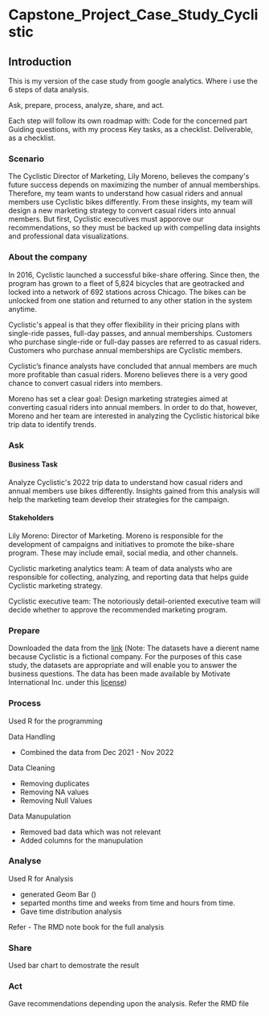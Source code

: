 # Capstone_Project_Case_Study_Cyclistic

## Introduction

This is my version of the case study from google analytics. Where i use the 6 steps of data analysis.


Ask, prepare, process, analyze, share, and act.

Each step will follow its own roadmap with:
Code for the concerned part
Guiding questions, with my process
Key tasks, as a checklist.
Deliverable, as a checklist.

### Scenario

The Cyclistic Director of Marketing, Lily Moreno, believes the company's future success depends on maximizing the number of annual memberships. Therefore, my team wants to understand how casual riders and annual members use Cyclistic bikes differently. From these insights, my team will design a new marketing strategy to convert casual riders into annual members. But first, Cyclistic executives must apporove our recommendations, so they must be backed up with compelling data insights and professional data visualizations.

### About the company

In 2016, Cyclistic launched a successful bike-share offering. Since then, the program has grown to a fleet of 5,824 bicycles that are geotracked and locked into a network of 692 stations across Chicago. The bikes can be unlocked from one station and returned to any other station in the system anytime.

Cyclistic's appeal is that they offer flexibility in their pricing plans with single-ride passes, full-day passes, and annual memberships. Customers who purchase single-ride or full-day passes are referred to as casual riders. Customers who purchase annual memberships are Cyclistic members.

Cyclistic’s finance analysts have concluded that annual members are much more profitable than casual riders. Moreno believes there is a very good chance to convert casual riders into members.

Moreno has set a clear goal: Design marketing strategies aimed at converting casual riders into annual members. In order to do that, however, Moreno and her team are interested in analyzing the Cyclistic historical bike trip data to identify trends.

### Ask 

#### Business Task

Analyze Cyclistic's 2022 trip data to understand how casual riders and annual members use bikes differently. Insights gained from this analysis will help the marketing team develop their strategies for the campaign.

#### Stakeholders

Lily Moreno: Director of Marketing. Moreno is responsible for the development of campaigns and initiatives to promote the bike-share program. These may include email, social media, and other channels.

Cyclistic marketing analytics team: A team of data analysts who are responsible for collecting, analyzing, and reporting data that helps guide Cyclistic marketing strategy.

Cyclistic executive team: The notoriously detail-oriented executive team will decide whether to approve the recommended marketing program.

### Prepare 

Downloaded the data from the [link](https://divvy-tripdata.s3.amazonaws.com/index.html) 
(Note: The datasets have a dierent name because Cyclistic is a fictional company. For the purposes of this case study, the datasets are appropriate and will enable you to answer the business questions. The data has been made available by Motivate International Inc. under this [license](https://divvybikes.com/data-license-agreement))

### Process

Used R for the programming 

Data Handling 
- Combined the data from Dec 2021 - Nov 2022

Data Cleaning 
- Removing duplicates
- Removing NA values
- Removing Null Values

Data Manupulation 
- Removed bad data which was not relevant
- Added columns for the manupulation

### Analyse 

Used R for Analysis 

- generated Geom Bar ()
- separted months time and weeks from time and hours from time.
- Gave time distribution analysis

Refer - The RMD note book for the full analysis 

### Share 

Used bar chart to demostrate the result 

### Act 

Gave recommendations depending upon the analysis. Refer the RMD file
